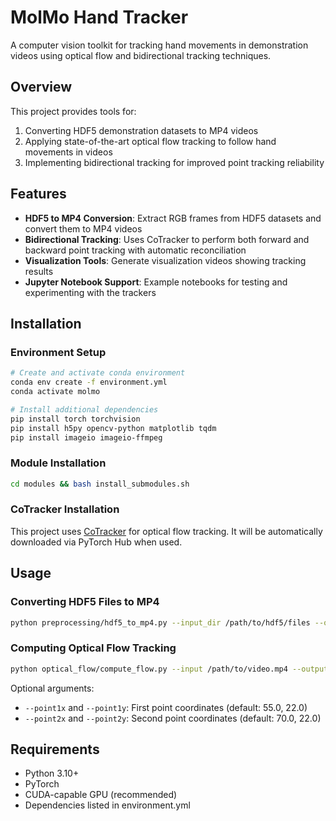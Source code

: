 # MolMo Hand Tracker

A computer vision toolkit for tracking hand movements in demonstration videos using optical flow and bidirectional tracking techniques.

## Overview

This project provides tools for:
1. Converting HDF5 demonstration datasets to MP4 videos
2. Applying state-of-the-art optical flow tracking to follow hand movements in videos
3. Implementing bidirectional tracking for improved point tracking reliability

## Features

- **HDF5 to MP4 Conversion**: Extract RGB frames from HDF5 datasets and convert them to MP4 videos
- **Bidirectional Tracking**: Uses CoTracker to perform both forward and backward point tracking with automatic reconciliation
- **Visualization Tools**: Generate visualization videos showing tracking results
- **Jupyter Notebook Support**: Example notebooks for testing and experimenting with the trackers

## Installation

### Environment Setup

```bash
# Create and activate conda environment
conda env create -f environment.yml
conda activate molmo

# Install additional dependencies
pip install torch torchvision
pip install h5py opencv-python matplotlib tqdm
pip install imageio imageio-ffmpeg
```

### Module Installation
```bash
cd modules && bash install_submodules.sh
```

### CoTracker Installation

This project uses [CoTracker](https://github.com/facebookresearch/co-tracker) for optical flow tracking. It will be automatically downloaded via PyTorch Hub when used.

## Usage

### Converting HDF5 Files to MP4

```bash
python preprocessing/hdf5_to_mp4.py --input_dir /path/to/hdf5/files --output_dir /path/to/output
```

### Computing Optical Flow Tracking

```bash
python optical_flow/compute_flow.py --input /path/to/video.mp4 --output tracking_results
```

Optional arguments:
- `--point1x` and `--point1y`: First point coordinates (default: 55.0, 22.0)
- `--point2x` and `--point2y`: Second point coordinates (default: 70.0, 22.0)

## Requirements

- Python 3.10+
- PyTorch
- CUDA-capable GPU (recommended)
- Dependencies listed in environment.yml
